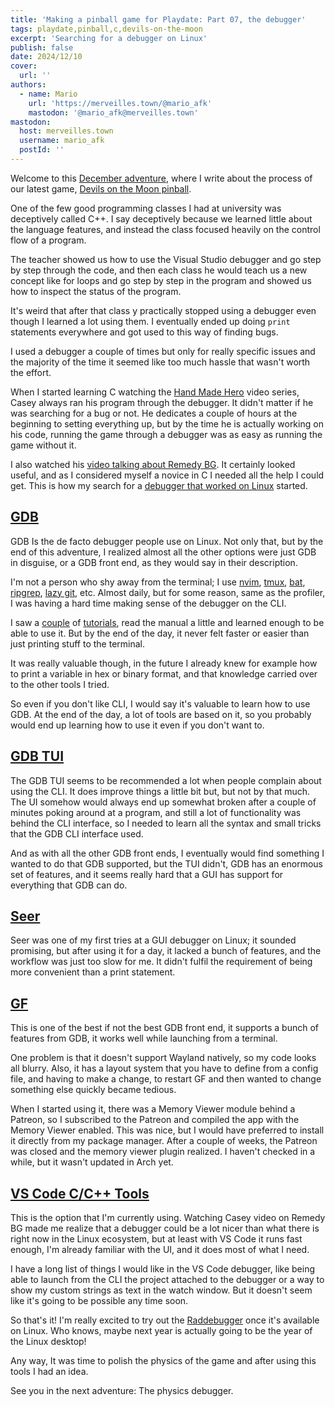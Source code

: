 ```yaml
---
title: 'Making a pinball game for Playdate: Part 07, the debugger'
tags: playdate,pinball,c,devils-on-the-moon
excerpt: 'Searching for a debugger on Linux'
publish: false
date: 2024/12/10
cover:
  url: ''
authors:
  - name: Mario
    url: 'https://merveilles.town/@mario_afk'
    mastodon: '@mario_afk@merveilles.town'
mastodon:
  host: merveilles.town
  username: mario_afk
  postId: ''
---
```


Welcome to this [December adventure](https://eli.li/december-adventure), where I write about the process of our latest game, [Devils on the Moon pinball](https://play.date/games/devils-on-the-moon-pinball/).

One of the few good programming classes I had at university was deceptively called C++. I say deceptively because we learned little about the language features, and instead the class focused heavily on the control flow of a program.

The teacher showed us how to use the Visual Studio debugger and go step by step through the code, and then each class he would teach us a new concept like for loops and go step by step in the program and showed us how to inspect the status of the program.

It's weird that after that class y practically stopped using a debugger even though I learned a lot using them. I eventually ended up doing `print` statements everywhere and got used to this way of finding bugs.

I used a debugger a couple of times but only for really specific issues and the majority of the time it seemed like too much hassle that wasn't worth the effort.

When I started learning C watching the [Hand Made Hero](https://www.youtube.com/watch?v=A2dxjOjWHxQ) video series, Casey always ran his program through the debugger. It didn't matter if he was searching for a bug or not. He dedicates a couple of hours at the beginning to setting everything up, but by the time he is actually working on his code, running the game through a debugger was as easy as running the game without it.

I also watched his [video talking about Remedy BG](https://www.youtube.com/watch?v=r9eQth4Q5jg). It certainly looked useful, and as I considered myself a novice in C I needed all the help I could get. This is how my search for a [debugger that worked on Linux](https://scattered-thoughts.net/writing/the-state-of-linux-debuggers/) started.

## [GDB](https://en.wikipedia.org/wiki/GNU_Debugger)

GDB Is the de facto debugger people use on Linux. Not only that, but by the end of this adventure, I realized almost all the other options were just GDB in disguise, or a GDB front end, as they would say in their description.

I'm not a person who shy away from the terminal; I use [nvim](https://neovim.io/), [tmux](https://github.com/tmux/tmux), [bat](https://github.com/sharkdp/bat), [ripgrep](https://github.com/BurntSushi/ripgrep), [lazy git](https://github.com/jesseduffield/lazygit), etc. Almost daily, but for some reason, same as the profiler, I was having a hard time making sense of the debugger on the CLI.

I saw a [couple](https://jvns.ca/blog/2021/05/17/how-to-look-at-the-stack-in-gdb/) of [tutorials](https://www.youtube.com/watch?v=PorfLSr3DDI), read the manual a little and learned enough to be able to use it. But by the end of the day, it never felt faster or easier than just printing stuff to the terminal.

It was really valuable though, in the future I already knew for example how to print a variable in hex or binary format, and that knowledge carried over to the other tools I tried.

So even if you don't like CLI, I would say it's valuable to learn how to use GDB. At the end of the day, a lot of tools are based on it, so you probably would end up learning how to use it even if you don't want to.

## [GDB TUI](https://ftp.gnu.org/old-gnu/Manuals/gdb/html_chapter/gdb_19.html#SEC198)

The GDB TUI seems to be recommended a lot when people complain about using the CLI. It does improve things a little bit but, but not by that much. The UI somehow would always end up somewhat broken after a couple of minutes poking around at a program, and still a lot of functionality was behind the CLI interface, so I needed to learn all the syntax and small tricks that the GDB CLI interface used.

And as with all the other GDB front ends, I eventually would find something I wanted to do that GDB supported, but the TUI didn't, GDB has an enormous set of features, and it seems really hard that a GUI has support for everything that GDB can do.

## [Seer](https://github.com/epasveer/seer)

Seer was one of my first tries at a GUI debugger on Linux; it sounded promising, but after using it for a day, it lacked a bunch of features, and the workflow was just too slow for me. It didn't fulfil the requirement of being more convenient than a print statement.

## [GF](https://github.com/nakst/gf)

This is one of the best if not the best GDB front end, it supports a bunch of features from GDB, it works well while launching from a terminal.

One problem is that it doesn't support Wayland natively, so my code looks all blurry. Also, it has a layout system that you have to define from a config file, and having to make a change, to restart GF and then wanted to change something else quickly became tedious.

When I started using it, there was a Memory Viewer module behind a Patreon, so I subscribed to the Patreon and compiled the app with the Memory Viewer enabled. This was nice, but I would have preferred to install it directly from my package manager. After a couple of weeks, the Patreon was closed and the memory viewer plugin realized. I haven't checked in a while, but it wasn't updated in Arch yet.

## [VS Code C/C++ Tools](https://marketplace.visualstudio.com/items?itemName=ms-vscode.cpptools)

This is the option that I'm currently using. Watching Casey video on Remedy BG made me realize that a debugger could be a lot nicer than what there is right now in the Linux ecosystem, but at least with VS Code it runs fast enough, I'm already familiar with the UI, and it does most of what I need.

I have a long list of things I would like in the VS Code debugger, like being able to launch from the CLI the project attached to the debugger or a way to show my custom strings as text in the watch window. But it doesn't seem like it's going to be possible any time soon.

So that's it! I'm really excited to try out the [Raddebugger](https://github.com/EpicGamesExt/raddebugger) once it's available on Linux. Who knows, maybe next year is actually going to be the year of the Linux desktop!

Any way, It was time to polish the physics of the game and after using this tools I had an idea.

See you in the next adventure: The physics debugger.
